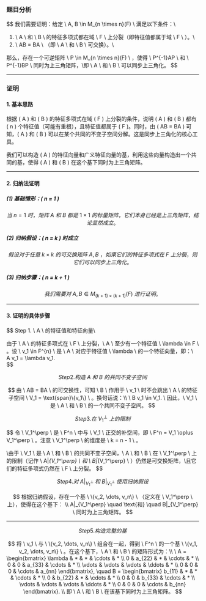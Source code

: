 ### **题目分析**
$$
我们需要证明：给定 \ A, B \in M_{n \times n}(F) \ 满足以下条件：\\

1. \ A \ 和 \ B \ 的特征多项式都在域 \ F \ 上分裂（即特征值都属于域 \ F \ ）。\\
2. \ AB = BA \ （即 \ A \ 和 \ B \ 可交换）。\\

那么，存在一个可逆矩阵 \ P \in M_{n \times n}(F) \ ，使得 \ P^{-1}AP \ 和 \ P^{-1}BP \ 同时为上三角矩阵，\\即 \ A \ 和 \ B \ 可以同步上三角化。
$$



---

### **证明**

#### **1. 基本思路**
根据 \( A \) 和 \( B \) 的特征多项式在域 \( F \) 上分裂的条件，说明 \( A \) 和 \( B \) 都有 \( n \) 个特征值（可能有重根），且特征值都属于 \( F \)。同时，由 \( AB = BA \) 可知，\( A \) 和 \( B \) 可以在某个共同的不变子空间分解。这是同步上三角化的核心工具。

我们可以构造 \( A \) 的特征向量和广义特征向量的基，利用这些向量构造出一个共同的基，使得 \( A \) 和 \( B \) 在这个基下同时为上三角矩阵。

---

#### **2. 归纳法证明**

##### **(1) 基础情形：\( n = 1 \)**
$$
当 \ n = 1 \ 时，矩阵 \ A \ 和 \ B \ 都是 \ 1 \times 1 \ 的标量矩阵，它们本身已经是上三角矩阵，结论显然成立。
$$



##### **(2) 归纳假设：\( n = k \) 时成立**
$$
假设对于任意 \ k \times k \ 的可交换矩阵 \ A, B \ ，如果它们的特征多项式在 \ F \ 上分裂，则它们可以同步上三角化。
$$



##### **(3) 归纳步骤：\( n = k + 1 \)**

$$
我们需要对 \ A, B \in M_{(k+1) \times (k+1)}(F) \ 进行证明。
$$



---

#### **3. 证明的具体步骤**

$$
Step 1. \ A \ 的特征值和特征向量\\

由于 \ A \ 的特征多项式在 \ F \ 上分裂，\ A \ 至少有一个特征值 \ \lambda \in F \ 。设 \ v_1 \in F^{n} \ 是 \ A \ 对应于特征值 \ \lambda \ 的一个特征向量，即：\\
\
A v_1 = \lambda v_1.
\
$$

$$
Step 2. 构造 \ A \ 和 \ B \ 的共同不变子空间
$$


$$
由 \ AB = BA \ 的可交换性，可知 \ B \ 作用于 \ v_1 \ 时不会跳出 \ A \ 的特征子空间 \ V_1 = \text{span}\{v_1\} \ 。换句话说：\\
\
B v_1 \in V_1.
\
因此，\ V_1 \ 是 \ A \ 和 \ B \ 的一个共同不变子空间。
$$

$$
Step 3. 在 \ V_1^\perp \ 上的限制
$$

$$
令 \ V_1^\perp \ 是 \ F^n \ 中与 \ V_1 \ 正交的补空间，即 \ F^n = V_1 \oplus V_1^\perp \ 。注意 \ V_1^\perp \ 的维度是 \ k = n - 1 \ 。

\\由于 \ V_1 \ 是 \ A \ 和 \ B \ 的共同不变子空间，\ A \ 和 \ B \ 在 \ V_1^\perp \ 上的限制（记作 \ A|_{V_1^\perp} \ 和 \ B|_{V_1^\perp} \ ）仍然是可交换矩阵，\\且它们的特征多项式仍然在 \ F \ 上分裂。
$$



$$
Step 4. 对 \ A|_{V_1^\perp} \ 和 \ B|_{V_1^\perp} \ 使用归纳假设
$$

$$
根据归纳假设，存在一个基 \ \{v_2, \dots, v_n\} \ （定义在 \ V_1^\perp \ 上），使得在这个基下：
\\
A|_{V_1^\perp} \quad \text{和} \quad B|_{V_1^\perp}
\
同时为上三角矩阵。
$$



---

$$
Step 5. 构造完整的基
$$

$$
将 \ v_1 \ 与 \ \{v_2, \dots, v_n\} \ 组合在一起，得到 \ F^n \ 的一个基 \ \{v_1, v_2, \dots, v_n\} \ 。在这个基下，\ A \ 和 \ B \ 的矩阵形式为：\\
\
A = \begin{bmatrix}
\lambda & * & * & \cdots & * \\
0 & a_{22} & * & \cdots & * \\
0 & 0 & a_{33} & \cdots & * \\
\vdots & \vdots & \vdots & \ddots & * \\
0 & 0 & 0 & \cdots & a_{nn}
\end{bmatrix}, \quad
B = \begin{bmatrix}
b_{11} & * & * & \cdots & * \\
0 & b_{22} & * & \cdots & * \\
0 & 0 & b_{33} & \cdots & * \\
\vdots & \vdots & \vdots & \ddots & * \\
0 & 0 & 0 & \cdots & b_{nn}
\end{bmatrix}.
\\
即 \ A \ 和 \ B \ 在该基下同时为上三角矩阵。
$$


